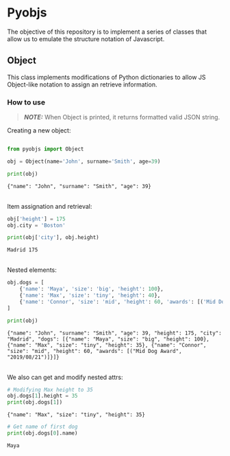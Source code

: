 # **Pyobjs**

The objective of this repository is to implement a series of classes that allow us to emulate the structure notation of Javascript.

## **Object**

This class implements modifications of Python dictionaries to allow JS Object-like notation to assign an retrieve information.

### How to use

> **_NOTE:_**  When Object is printed, it returns formatted valid JSON string.


Creating a new object:
```python

from pyobjs import Object

obj = Object(name='John', surname='Smith', age=39)

print(obj)
```
```
{"name": "John", "surname": "Smith", "age": 39}
```

\
Item assignation and retrieval:
```python
obj['height'] = 175
obj.city = 'Boston'

print(obj['city'], obj.height)
```

```
Madrid 175
```

\
Nested elements:
```python
obj.dogs = [
    {'name': 'Maya', 'size': 'big', 'height': 100},
    {'name': 'Max', 'size': 'tiny', 'height': 40},
    {'name': 'Connor', 'size': 'mid', 'height': 60, 'awards': [('Mid Dog Award', '2019/08/21')]}
]

print(obj)
```
```
{"name": "John", "surname": "Smith", "age": 39, "height": 175, "city": "Madrid", "dogs": [{"name": "Maya", "size": "big", "height": 100}, {"name": "Max", "size": "tiny", "height": 35}, {"name": "Connor", "size": "mid", "height": 60, "awards": [("Mid Dog Award", "2019/08/21")]}]}
```

\
We also can get and modify nested attrs:
```python
# Modifying Max height to 35
obj.dogs[1].height = 35
print(obj.dogs[1])
```
```
{"name": "Max", "size": "tiny", "height": 35}
```


```python
# Get name of first dog
print(obj.dogs[0].name)
```
```
Maya
```



